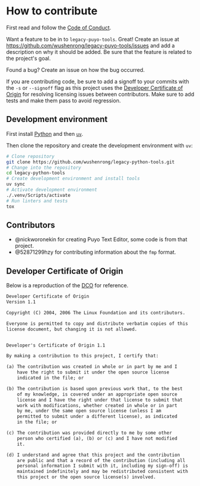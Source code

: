 # How to contribute

First read and follow the [Code of Conduct](CODE_OF_CONDUCT.md).

Want a feature to be in to `legacy-puyo-tools`. Great! Create an issue at
<https://github.com/wushenrong/legacy-puyo-tools/issues> and add a description
on why it should be added. Be sure that the feature is related to the project's
goal.

Found a bug? Create an issue on how the bug occurred.

If you are contributing code, be sure to add a signoff to your commits with the
`-s` or `--signoff` flag as this project uses the
[Developer Certificate of Origin][dco] for resolving licensing issues between
contributors. Make sure to add tests and make them pass to avoid regression.

[dco]: https://developercertificate.org/

## Development environment

First install [Python](https://www.python.org) and then
[`uv`](https://docs.astral.sh/uv/).

Then clone the repository and create the development environment with `uv`:

```bash
# Clone repository
git clone https://github.com/wushenrong/legacy-python-tools.git
# Change into the repository
cd legacy-python-tools
# Create development environment and install tools
uv sync
# Activate development environment
./.venv/Scripts/activate
# Run linters and tests
tox
```

## Contributors

- @nickworonekin for creating Puyo Text Editor, some code is from that project.
- @52871299hzy for contributing information about the `fmp` format.

## Developer Certificate of Origin

Below is a reproduction of the [DCO][dco] for reference.

```txt
Developer Certificate of Origin
Version 1.1

Copyright (C) 2004, 2006 The Linux Foundation and its contributors.

Everyone is permitted to copy and distribute verbatim copies of this
license document, but changing it is not allowed.


Developer's Certificate of Origin 1.1

By making a contribution to this project, I certify that:

(a) The contribution was created in whole or in part by me and I
    have the right to submit it under the open source license
    indicated in the file; or

(b) The contribution is based upon previous work that, to the best
    of my knowledge, is covered under an appropriate open source
    license and I have the right under that license to submit that
    work with modifications, whether created in whole or in part
    by me, under the same open source license (unless I am
    permitted to submit under a different license), as indicated
    in the file; or

(c) The contribution was provided directly to me by some other
    person who certified (a), (b) or (c) and I have not modified
    it.

(d) I understand and agree that this project and the contribution
    are public and that a record of the contribution (including all
    personal information I submit with it, including my sign-off) is
    maintained indefinitely and may be redistributed consistent with
    this project or the open source license(s) involved.
```
